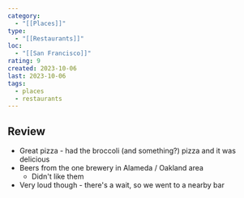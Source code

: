 ```yaml
---
category:
  - "[[Places]]"
type:
  - "[[Restaurants]]"
loc:
  - "[[San Francisco]]"
rating: 9
created: 2023-10-06
last: 2023-10-06
tags:
  - places
  - restaurants
---
```

## Review

- Great pizza - had the broccoli (and something?) pizza and it was delicious
- Beers from the one brewery in Alameda / Oakland area
	- Didn't like them
- Very loud though - there's a wait, so we went to a nearby bar